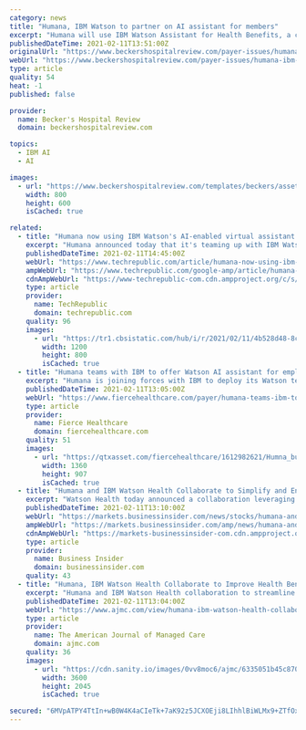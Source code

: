 ```yaml
---
category: news
title: "Humana, IBM Watson to partner on AI assistant for members"
excerpt: "Humana will use IBM Watson Assistant for Health Benefits, a cloud-based virtual assistant that uses artificial intelligence. The assistant uses chat functions to help answer questions about benefits,"
publishedDateTime: 2021-02-11T13:51:00Z
originalUrl: "https://www.beckershospitalreview.com/payer-issues/humana-ibm-watson-to-partner-on-ai-assistant-for-members.html"
webUrl: "https://www.beckershospitalreview.com/payer-issues/humana-ibm-watson-to-partner-on-ai-assistant-for-members.html"
type: article
quality: 54
heat: -1
published: false

provider:
  name: Becker's Hospital Review
  domain: beckershospitalreview.com

topics:
  - IBM AI
  - AI

images:
  - url: "https://www.beckershospitalreview.com/templates/beckers/assets/images/bhr-og-image.png"
    width: 800
    height: 600
    isCached: true

related:
  - title: "Humana now using IBM Watson's AI-enabled virtual assistant for health insurance members"
    excerpt: "Humana announced today that it's teaming up with IBM Watson Health to deploy IBM Watson Assistant for Health Benefits for Humana Employer Group members. Conversational AI (artificial intelligence) through the IBM Watson assistant will be used when agents,"
    publishedDateTime: 2021-02-11T14:45:00Z
    webUrl: "https://www.techrepublic.com/article/humana-now-using-ibm-watsons-ai-enabled-virtual-assistant-for-health-insurance-members/"
    ampWebUrl: "https://www.techrepublic.com/google-amp/article/humana-now-using-ibm-watsons-ai-enabled-virtual-assistant-for-health-insurance-members/"
    cdnAmpWebUrl: "https://www-techrepublic-com.cdn.ampproject.org/c/s/www.techrepublic.com/google-amp/article/humana-now-using-ibm-watsons-ai-enabled-virtual-assistant-for-health-insurance-members/"
    type: article
    provider:
      name: TechRepublic
      domain: techrepublic.com
    quality: 96
    images:
      - url: "https://tr1.cbsistatic.com/hub/i/r/2021/02/11/4b528d48-8cbf-42b2-a230-c0e346adb88b/resize/1200x/bb75306246cac19a621353e0b787d81c/doctor-computer.jpg"
        width: 1200
        height: 800
        isCached: true
  - title: "Humana teams with IBM to offer Watson AI assistant for employer plan members"
    excerpt: "Humana is joining forces with IBM to deploy its Watson technology to assist members in better understanding their health benefits."
    publishedDateTime: 2021-02-11T13:05:00Z
    webUrl: "https://www.fiercehealthcare.com/payer/humana-teams-ibm-to-offer-watson-ai-assistant-for-employer-plan-members"
    type: article
    provider:
      name: Fierce Healthcare
      domain: fiercehealthcare.com
    quality: 51
    images:
      - url: "https://qtxasset.com/fiercehealthcare/1612982621/Humna_building_0.jpg/Humna_building_0.jpg?1hfknoH8so8U69ixCNDuexdVBH_2iA8d"
        width: 1360
        height: 907
        isCached: true
  - title: "Humana and IBM Watson Health Collaborate to Simplify and Enhance the Member Experience for Humana Employer Group Customers"
    excerpt: "Watson Health today announced a collaboration leveraging IBM’s conversational artificial intelligence (AI) solution – to help provide a better member experience while providing greater clarity and transparency on benefits and other related matters for Humana Employer Group members."
    publishedDateTime: 2021-02-11T13:10:00Z
    webUrl: "https://markets.businessinsider.com/news/stocks/humana-and-ibm-watson-health-collaborate-to-simplify-and-enhance-the-member-experience-for-humana-employer-group-customers-1030072381"
    ampWebUrl: "https://markets.businessinsider.com/amp/news/humana-and-ibm-watson-health-collaborate-to-simplify-and-enhance-the-member-experience-for-humana-employer-group-customers-1030072381"
    cdnAmpWebUrl: "https://markets-businessinsider-com.cdn.ampproject.org/c/s/markets.businessinsider.com/amp/news/humana-and-ibm-watson-health-collaborate-to-simplify-and-enhance-the-member-experience-for-humana-employer-group-customers-1030072381"
    type: article
    provider:
      name: Business Insider
      domain: businessinsider.com
    quality: 43
  - title: "Humana, IBM Watson Health Collaborate to Improve Health Benefit Transparency"
    excerpt: "Humana and IBM Watson Health collaboration to streamline access to accurate information on benefits and health care costs for Humana employer group members, agents, and employers."
    publishedDateTime: 2021-02-11T13:04:00Z
    webUrl: "https://www.ajmc.com/view/humana-ibm-watson-health-collaborate-to-improve-health-benefit-transparency"
    type: article
    provider:
      name: The American Journal of Managed Care
      domain: ajmc.com
    quality: 36
    images:
      - url: "https://cdn.sanity.io/images/0vv8moc6/ajmc/6335051b45c870d35067e0bdc9258aecc299f735-3600x2045.jpg?auto=format"
        width: 3600
        height: 2045
        isCached: true

secured: "6MVpATPY4TtIn+wB0W4K4aCIeTk+7aK92z5JCXOEji8LIhhlBiWLMx9+ZTfOx/eDTVz16mmX6NqG4adE7+Ov/zvm53jE7dlu+C3HFAsbN8MswcLFwvMSp4gxTp93g3f0DwuUzihI/8fUU4/vXvCMgEIrpesDBSp/wgr8YIbzRYVTRfZIP5RMB7v/kv37ovw9Dz13dtsMkWMB8tv0AMu7sLYIAURFUMqj/xHk8Wth9VDngFUEGpuG5bg3BFEvMJfK9A59Cqx0tTvu4u6br8cSa9Q5/4Ln3AaniYEck87INIKUktkuuSPJncQugWGcNGNd4YbkZkisTCsHuIHF7CTNYNcxN1MsgPr2sPieT3H3Ixc=;1hGecnuUBRTs8l9rmhADZA=="
---
```



